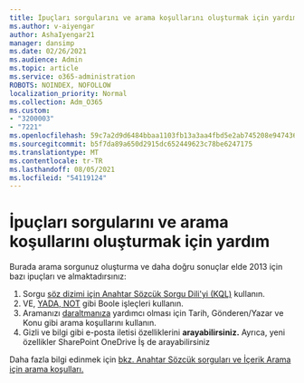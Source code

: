 ```yaml
---
title: İpuçları sorgularını ve arama koşullarını oluşturmak için yardım
ms.author: v-aiyengar
author: AshaIyengar21
manager: dansimp
ms.date: 02/26/2021
ms.audience: Admin
ms.topic: article
ms.service: o365-administration
ROBOTS: NOINDEX, NOFOLLOW
localization_priority: Normal
ms.collection: Adm_O365
ms.custom:
- "3200003"
- "7221"
ms.openlocfilehash: 59c7a2d9d6484bbaa1103fb13a3aa4fbd5e2ab745208e9474362029cf6406234
ms.sourcegitcommit: b5f7da89a650d2915dc652449623c78be6247175
ms.translationtype: MT
ms.contentlocale: tr-TR
ms.lasthandoff: 08/05/2021
ms.locfileid: "54119124"
---
```

# <a name="tips-for-building-keyword-queries-and-search-conditions"></a>İpuçları sorgularını ve arama koşullarını oluşturmak için yardım

Burada arama sorgunuz oluşturma ve daha doğru sonuçlar elde 2013 için bazı ipuçları ve almaktadırsınız:

1. Sorgu [söz dizimi için Anahtar Sözcük Sorgu Dili'yi (KQL)](https://go.microsoft.com/fwlink/?linkid=2101591) kullanın.
1. VE, [YADA, NOT](https://go.microsoft.com/fwlink/?linkid=2101592) gibi Boole işleçleri kullanın.
1. Aramanızı [daraltmanıza](https://go.microsoft.com/fwlink/?linkid=2102410) yardımcı olması için Tarih, Gönderen/Yazar ve Konu gibi arama koşullarını kullanın.
1. Gizli ve bilgi gibi e-posta iletisi özelliklerini **arayabilirsiniz.**  Ayrıca, yeni özellikler SharePoint OneDrive İş de arayabilirsiniz

Daha fazla bilgi edinmek için [bkz. Anahtar Sözcük sorguları ve İçerik Arama için arama koşulları.](https://go.microsoft.com/fwlink/?linkid=2102411)
